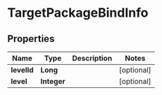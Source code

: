

# TargetPackageBindInfo


## Properties

Name | Type | Description | Notes
------------ | ------------- | ------------- | -------------
**levelId** | **Long** |  |  [optional]
**level** | **Integer** |  |  [optional]



